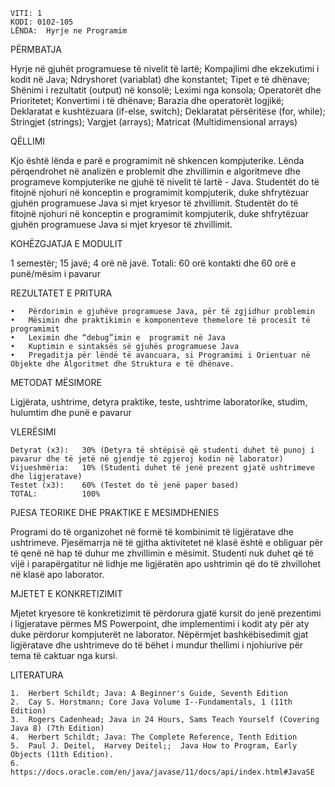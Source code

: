     VITI: 1	          
    KODI: 0102-105      
    LËNDA:  Hyrje ne Programim


PËRMBATJA

Hyrje në gjuhët programuese të nivelit të lartë; Kompajlimi dhe ekzekutimi i kodit në Java; Ndryshoret (variablat) dhe konstantet; Tipet e të dhënave; Shënimi i rezultatit (output) në konsolë; Leximi nga konsola; Operatorët dhe Prioritetet; Konvertimi i të dhënave; Barazia dhe operatorët logjikë; Deklaratat e kushtëzuara (if-else, switch); Deklaratat përsëritëse (for, while); Stringjet (strings); Vargjet (arrays); Matricat (Multidimensional arrays)

QËLLIMI

Kjo është lënda e parë e programimit në shkencen kompjuterike. Lënda përqendrohet në analizën e problemit dhe zhvillimin e algoritmeve dhe programeve kompjuterike ne gjuhë të nivelit të lartë - Java. Studentët do të fitojnë njohuri në konceptin e programimit kompjuterik, duke shfrytëzuar gjuhën programuese Java si mjet kryesor të zhvillimit.
Studentët do të fitojnë njohuri në konceptin e programimit kompjuterik, duke shfrytëzuar gjuhën programuese Java si mjet kryesor të zhvillimit.

KOHËZGJATJA E MODULIT

1 semestër; 15 javë; 4 orë në javë. Totali: 60 orë kontakti dhe 60 orë e punë/mësim i pavarur

REZULTATET E PRITURA 

    •	Përdorimin e gjuhëve programuese Java, për të zgjidhur problemin 
    •	Mësimin dhe praktikimin e komponenteve themelore të procesit të programimit
    •	Leximin dhe “debug”imin e  programit në Java
    •	Kuptimin e sintaksës së gjuhës programuese Java
    •	Pregaditja për lëndë të avancuara, si Programimi i Orientuar në Objekte dhe Algoritmet dhe Struktura e të dhënave.

METODAT MËSIMORE

Ligjërata, ushtrime,  detyra praktike, teste, ushtrime laboratorike, studim, hulumtim dhe punë e pavarur

VLERËSIMI

    Detyrat (x3):   30% (Detyra të shtëpisë që studenti duhet të punoj i pavarur dhe të jetë në gjendje të zgjeroj kodin në laborator)
    Vijueshmëria:   10% (Studenti duhet të jenë prezent gjatë ushtrimeve dhe ligjeratave)
    Testet (x3):    60% (Testet do të jenë paper based)
    TOTAL:	        100%

PJESA TEORIKE DHE PRAKTIKE E MESIMDHENIES

Programi do të organizohet në formë të kombinimit të ligjëratave dhe ushtrimeve. Pjesëmarrja në të gjitha aktivitetet në klasë është e obliguar për të qenë në hap të duhur me zhvillimin e mësimit.  Studenti nuk duhet që të vijë i parapërgatitur në lidhje me ligjëratën apo ushtrimin që do të zhvillohet në klasë apo laborator.

MJETET E KONKRETIZIMIT

Mjetet kryesore të konkretizimit të përdorura gjatë kursit do jenë prezentimi i ligjeratave përmes MS Powerpoint, dhe implementimi i kodit aty për aty duke përdorur kompjuterët ne laborator. Nëpërmjet bashkëbisedimit gjat ligjëratave dhe ushtrimeve do të bëhet i mundur thellimi i njohiurive për tema të caktuar nga kursi.

LITERATURA

    1.	Herbert Schildt; Java: A Beginner's Guide, Seventh Edition
    2.	Cay S. Horstmann; Core Java Volume I--Fundamentals, 1 (11th Edition) 
    3.	Rogers Cadenhead; Java in 24 Hours, Sams Teach Yourself (Covering Java 8) (7th Edition)
    4.	Herbert Schildt; Java: The Complete Reference, Tenth Edition
    5.	Paul J. Deitel,  Harvey Deitel;;  Java How to Program, Early Objects (11th Edition).
    6.	https://docs.oracle.com/en/java/javase/11/docs/api/index.html#JavaSE


